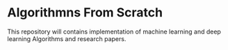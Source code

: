 # Algorithmns From Scratch
This repository will contains implementation of machine learning and deep learning Algorithms and research papers.
